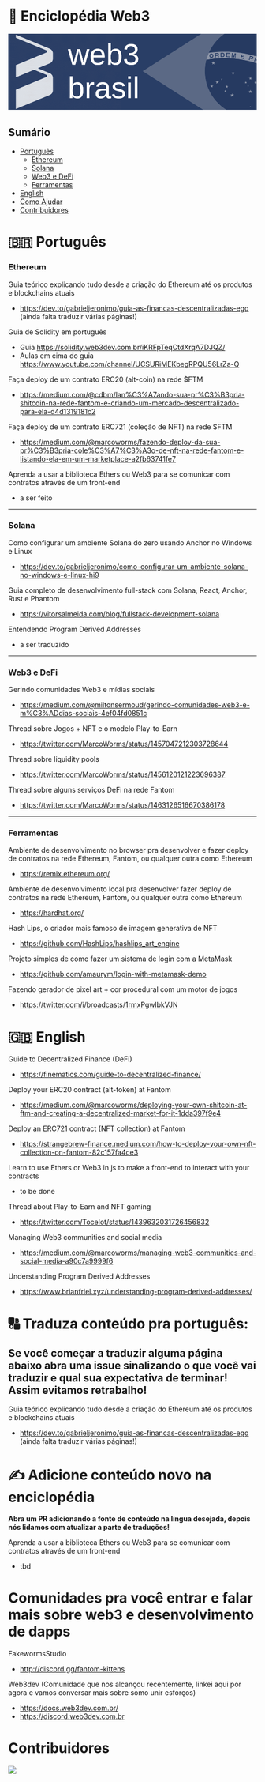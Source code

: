 
# 📖 Enciclopédia Web3
<p align="center">
    <img alt="web3 brasil" src="imagens/banner.png"/>
</p>

## Sumário
- [Português](#-português)
  - [Ethereum](#ethereum)
  - [Solana](#solana)
  - [Web3 e DeFi](#web3-e-defi)
  - [Ferramentas](#ferramentas)
- [English](#-english)
- [Como Ajudar](#-traduza-conteúdo-pra-português)
- [Contribuidores](#contribuidores)

# 🇧🇷 Português

### Ethereum

Guia teórico explicando tudo desde a criação do Ethereum até os produtos e blockchains atuais  
* https://dev.to/gabrieljeronimo/guia-as-financas-descentralizadas-ego (ainda falta traduzir várias páginas!)

Guia de Solidity em português  
* Guia https://solidity.web3dev.com.br/iKRFpTeqCtdXrqA7DJQZ/
* Aulas em cima do guia https://www.youtube.com/channel/UCSURiMEKbegRPQU56LrZa-Q

Faça deploy de um contrato ERC20 (alt-coin) na rede $FTM  
* https://medium.com/@cdbm/lan%C3%A7ando-sua-pr%C3%B3pria-shitcoin-na-rede-fantom-e-criando-um-mercado-descentralizado-para-ela-d4d1319181c2

Faça deploy de um contrato ERC721 (coleção de NFT) na rede $FTM  
* https://medium.com/@marcoworms/fazendo-deploy-da-sua-pr%C3%B3pria-cole%C3%A7%C3%A3o-de-nft-na-rede-fantom-e-listando-ela-em-um-marketplace-a2fb63741fe7

Aprenda a usar a biblioteca Ethers ou Web3 para se comunicar com contratos através de um front-end  
* a ser feito

<hr>

### Solana

Como configurar um ambiente Solana do zero usando Anchor no Windows e Linux  
* https://dev.to/gabrieljeronimo/como-configurar-um-ambiente-solana-no-windows-e-linux-hi9

Guia completo de desenvolvimento full-stack com Solana, React, Anchor, Rust e Phantom  
* https://vitorsalmeida.com/blog/fullstack-development-solana

Entendendo Program Derived Addresses  
* a ser traduzido

<hr>

### Web3 e DeFi

Gerindo comunidades Web3 e mídias sociais  
* https://medium.com/@miltonsermoud/gerindo-comunidades-web3-e-m%C3%ADdias-sociais-4ef04fd0851c

Thread sobre Jogos + NFT e o modelo Play-to-Earn  
* https://twitter.com/MarcoWorms/status/1457047212303728644

Thread sobre liquidity pools  
* https://twitter.com/MarcoWorms/status/1456120121223696387

Thread sobre alguns serviços DeFi na rede Fantom  
* https://twitter.com/MarcoWorms/status/1463126516670386178

<hr>

### Ferramentas

Ambiente de desenvolvimento no browser pra desenvolver e fazer deploy de contratos na rede Ethereum, Fantom, ou qualquer outra como Ethereum  
* https://remix.ethereum.org/

Ambiente de desenvolvimento local pra desenvolver fazer deploy de contratos na rede Ethereum, Fantom, ou qualquer outra como Ethereum 
* https://hardhat.org/

Hash Lips, o criador mais famoso de imagem generativa de NFT  
* https://github.com/HashLips/hashlips_art_engine

Projeto simples de como fazer um sistema de login com a MetaMask  
* https://github.com/amaurym/login-with-metamask-demo
 
Fazendo gerador de pixel art + cor procedural com um motor de jogos  
* https://twitter.com/i/broadcasts/1rmxPgwlbkVJN

# 🇬🇧 English

Guide to Decentralized Finance (DeFi)  
* https://finematics.com/guide-to-decentralized-finance/

Deploy your ERC20 contract (alt-token) at Fantom  
* https://medium.com/@marcoworms/deploying-your-own-shitcoin-at-ftm-and-creating-a-decentralized-market-for-it-1dda397f9e4

Deploy an ERC721 contract (NFT collection) at Fantom  
* https://strangebrew-finance.medium.com/how-to-deploy-your-own-nft-collection-on-fantom-82c157fa4ce3

Learn to use Ethers or Web3 in js to make a front-end to interact with your contracts  
* to be done

Thread about Play-to-Earn and NFT gaming  
* https://twitter.com/Tocelot/status/1439632031726456832

Managing Web3 communities and social media  
* https://medium.com/@marcoworms/managing-web3-communities-and-social-media-a90c7a9999f6

Understanding Program Derived Addresses  
* https://www.brianfriel.xyz/understanding-program-derived-addresses/

# 🔠 Traduza conteúdo pra português:

## Se você começar a traduzir alguma página abaixo abra uma issue sinalizando o que você vai traduzir e qual sua expectativa de terminar! Assim evitamos retrabalho!

Guia teórico explicando tudo desde a criação do Ethereum até os produtos e blockchains atuais  
* https://dev.to/gabrieljeronimo/guia-as-financas-descentralizadas-ego (ainda falta traduzir várias páginas!)

# ✍️ Adicione conteúdo novo na enciclopédia

**Abra um PR adicionando a fonte de conteúdo na língua desejada, depois nós lidamos com atualizar a parte de traduções!**

Aprenda a usar a biblioteca Ethers ou Web3 para se comunicar com contratos através de um front-end  
* tbd

# Comunidades pra você entrar e falar mais sobre web3 e desenvolvimento de dapps

FakewormsStudio  
* http://discord.gg/fantom-kittens

Web3dev (Comunidade que nos alcançou recentemente, linkei aqui por agora e vamos conversar mais sobre somo unir esforços)  
* https://docs.web3dev.com.br/
* https://discord.web3dev.com.br

# Contribuidores
<a href="https://github.com/web3brasil/web3brasil/graphs/contributors"><img src="https://contrib.rocks/image?repo=web3brasil/web3brasil" /></a>
